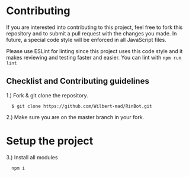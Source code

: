 # Contributing

If you are interested into contributing to this project, feel free to fork this repository and to submit a pull request with the changes you made. 
In future, a special code style will be enforced in all JavaScript files.

Please use ESLint for linting since this project uses this code style and it makes reviewing and testing faster and easier. 
You can lint with `npm run lint`

## Checklist and Contributing guidelines

1.) Fork & git clone the repository.
```
  $ git clone https://github.com/Wilbert-mad/RinBot.git 
```
2.) Make sure you are on the master branch in your fork.

# Setup the project

3.) Install all modules
```
  npm i
```